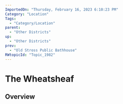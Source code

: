 ```yaml
---
ImportedOn: "Thursday, February 16, 2023 6:10:23 PM"
Category: "Location"
Tags:
  - "Category/Location"
parent:
  - "Other Districts"
up:
  - "Other Districts"
prev:
  - "Old Stross Public Bathhouse"
RWtopicId: "Topic_1982"
---
```

# The Wheatsheaf
## Overview

